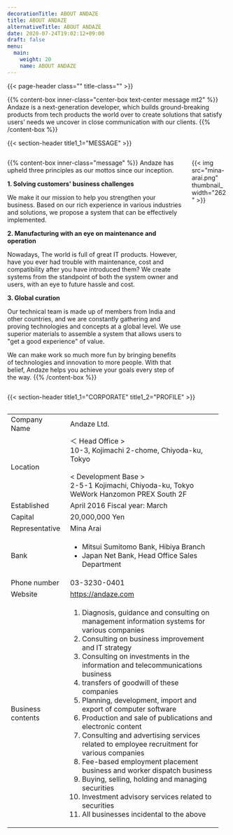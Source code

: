 ```yaml
---
decorationTitle: ABOUT ANDAZE
title: ABOUT ANDAZE
alternativeTitle: ABOUT ANDAZE
date: 2020-07-24T19:02:12+09:00
draft: false
menu:
  main:
    weight: 20
    name: ABOUT ANDAZE
---
```


{{< page-header class="" title-class="" >}}

<div amp-fx="fade-in" data-duration="500ms">

{{% content-box inner-class="center-box text-center message mt2" %}}
Andaze is a next-generation developer, which builds ground-breaking products from tech products the world over to create solutions that satisfy users’ needs we uncover in close communication with our clients.
{{% /content-box %}}

</div>

{{< section-header title1_1="MESSAGE" >}}

<div class='container picturein'>
  <div class='columns'>
  <div class="column col-10 col-md-9">

{{% content-box inner-class="message" %}}
Andaze has upheld three principles as our mottos since our inception.

<b>1. Solving customers' business challenges</b>

We make it our mission to help you strengthen your business. Based on our rich experience in various industries and solutions, we propose a system that can be effectively implemented.

<b>2. Manufacturing with an eye on maintenance and operation</b>

Nowadays, The world is full of great IT products. However, have you ever had trouble with maintenance, cost and compatibility after you have introduced them? We create systems from the standpoint of both the system owner and users, with an eye to future hassle and cost.

<b>3. Global curation</b>

Our technical team is made up of members from India and other countries, and we are constantly gathering and proving technologies and concepts at a global level. We use superior materials to assemble a system that allows users to "get a good experience" of value.

We can make work so much more fun by bringing benefits of technologies and innovation to more people. With that belief, Andaze helps you achieve your goals every step of the way.
{{% /content-box %}}

  </div>
  <div amp-fx="fade-in" data-duration="500ms" class="column col-2 col-md-3 pinp">

{{< img src="mina-arai.png" thumbnail_width="262" >}}

  </div>
  </div>
</div>

{{< section-header title1_1="CORPORATE" title1_2="PROFILE" >}}

<div amp-fx="fade-in" data-duration="500ms" class='container'>
  <div class='columns'>
  <div class='column col-6 col-md-12'>
  <div class='table-data'>

|                   |                                                                                                                                                                                                                                                                                                                                                                                                                                                                                                                                                                                                                                                                                                                                                                                                                                                                                                                                |
| :---------------- | :----------------------------------------------------------------------------------------------------------------------------------------------------------------------------------------------------------------------------------------------------------------------------------------------------------------------------------------------------------------------------------------------------------------------------------------------------------------------------------------------------------------------------------------------------------------------------------------------------------------------------------------------------------------------------------------------------------------------------------------------------------------------------------------------------------------------------------------------------------------------------------------------------------------------------- |
| Company Name      | Andaze Ltd.                                                                                                                                                                                                                                                                                                                                                                                                                                                                                                                                                                                                                                                                                                                                                                                                                                                                                                                    |
| Location          | ＜ Head Office ><br> 10-3, Kojimachi 2-chome, Chiyoda-ku, Tokyo<br><br> < Development Base ><br>2-5-1 Kojimachi, Chiyoda-ku, Tokyo WeWork Hanzomon PREX South 2F                                                                                                                                                                                                                                                                                                                                                                                                                                                                                                                                                                                                                                                                                                                                                                                                                                     |
| Established       | April 2016 Fiscal year: March                                                                                                                                                                                                                                                                                                                                                                                                                                                                                                                                                                                                                                                                                                                                                                                                                                                                                                  |
| Capital           | 20,000,000    Yen                                                                                                                                                                                                                                                                                                                                                                                                                                                                                                                                                                                                                                                                                                                                                                                                                                                                                            |
| Representative    | Mina Arai                                                                                                                                                                                                                                                                                                                                                                                                                                                                                                                                                                                                                                                                                                                                                                                                                                                                                                                      |
| Bank              | <ul> <li>Mitsui Sumitomo Bank, Hibiya Branch <li>Japan Net Bank, Head Office Sales Department</ul>                                                                                                                                                                                                                                                                                                                                                                                                                                                                                                                                                                                                                                                                                                                                                                                                                |
| Phone number      | 03-3230-0401                                                                                                                                                                                                                                                                                                                                                                                                                                                                                                                                                                                                                                                                                                                                                                                                                                                                                                                   |
| Website           | https://andaze.com                                                                                                                                                                                                                                                                                                                                                                                                                                                                                                                                                                                                                                                                                                                                                                                                                                                                                                             |
| Business contents | <ol class="small-margin-bottom"><li>Diagnosis, guidance and consulting on management information systems for various companies<li>Consulting on business improvement and IT strategy<li>Consulting on investments in the information and telecommunications business<li>transfers of goodwill of these companies<li>Planning, development, import and export of computer software<li>Production and sale of publications and electronic content<li>Consulting and advertising services related to employee recruitment for various companies<li>Fee-based employment placement business and worker dispatch business<li>Buying, selling, holding and managing securities<li>Investment advisory services related to securities<li>All businesses incidental to the above</ol> |
  </div>
  </div>
  <div class='colmun col-6 col-md-12 map'>
  <amp-iframe
  src="https://www.google.com/maps/embed?pb=!1m14!1m8!1m3!1d6481.344612473898!2d139.740443!3d35.68507!3m2!1i1024!2i768!4f13.1!3m3!1m2!1s0x60188c65324c5317%3A0x96bfd8d9097e9688!2s2-ch%C5%8Dme-10-3%20K%C5%8Djimachi%2C%20Chiyoda%20City%2C%20T%C5%8Dky%C5%8D-to%20102-0083!5e0!3m2!1sen!2sjp!4v1598538244613!5m2!1sen!2sjp"
  width="500"
  height="500"
  layout="responsive"
  sandbox="allow-scripts allow-same-origin allow-popups"
  frameborder="0"
  allowfullscreen>
</amp-iframe>
  </div>
  </div>
</div>
